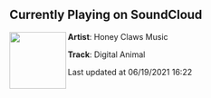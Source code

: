 ## Currently Playing on SoundCloud

[<img align="left" width="100" src="https://i1.sndcdn.com/artworks-000019784404-m35ibu-t500x500.jpg">](https://soundcloud.com/honey-claws/digital-animal)

**Artist**: Honey Claws Music 

**Track**: Digital Animal

Last updated at 06/19/2021 16:22
